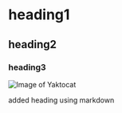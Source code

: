 # heading1
## heading2
### heading3
![Image of Yaktocat](https://octodex.github.com/images/yaktocat.png)









added heading using markdown
